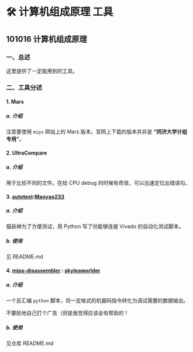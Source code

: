 # :hammer_and_wrench: 计算机组成原理 工具

## 101016 计算机组成原理

### 一、总述

这里提供了一定能用到的工具。

### 二、工具分述

#### 1. Mars

##### a. 介绍

注意要使用 `mips` 网站上的 Mars 版本。官网上下载的版本并非是 **“同济大学计组专用”**。

#### 2. UltraCompare

##### a. 介绍

用于比较不同的文件。在给 CPU debug 的时候有奇效，可以迅速定位出错语句。

#### 3. [autotest](https://github.com/TJ-CSCCG/TJCS-Course/tree/master/101016_计算机组成原理/tools/autotest):[Maoyao233](https://github.com/Maoyao233)

##### a. 介绍

猫妖神为了方便测试，用 Python 写了份能够连接 Vivado 的自动化测试脚本。

##### b. 使用

见 README.md

#### 4. [mips-disassembler](https://github.com/skyleaworlder/mips-disassembler.py) : [skyleaworlder](https://github.com/skyleaworlder)

##### a. 介绍

一个反汇编 `python` 脚本，将一定格式的机器码指令转化为调试需要的数据输出。

不要脸地自己打个广告（但是我觉得应该会有帮助的！

##### b. 使用

见仓库 README.md
